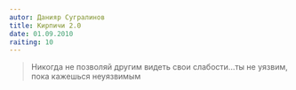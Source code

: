 ```yaml
---
autor: Данияр Сугралинов
title: Кирпичи 2.0
date: 01.09.2010
raiting: 10
---
```

> Никогда не позволяй другим видеть свои слабости...ты не уязвим, пока кажешься неуязвимым